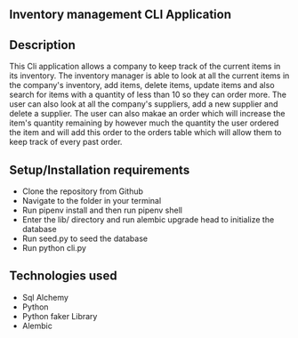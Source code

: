 ## Inventory management CLI Application

## Description
This Cli application allows a company to keep track of the current items in its inventory. The inventory manager is 
able to look at all the current items in the company's inventory, add items, delete items, update items and also
search for items with a quantity of less than 10 so they can order more. The user can also look at all the company's
suppliers, add a new supplier and delete a supplier. The user can also makae an order which will increase the item's
quantity remaining by however much the quantity the user ordered the item and will add this order to the orders table which will allow them to keep track of every past order.

## Setup/Installation requirements
* Clone the repository from Github
* Navigate to the folder in your terminal
* Run pipenv install and then run pipenv shell
* Enter the lib/ directory and run  alembic upgrade head to initialize the database
* Run seed.py to seed the database
* Run python cli.py

## Technologies used

* Sql Alchemy
* Python
* Python faker Library
* Alembic
